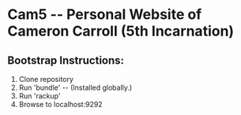 Cam5 -- Personal Website of Cameron Carroll (5th Incarnation)
============================================================

Bootstrap Instructions:
-----------------------
1. Clone repository
2. Run 'bundle' -- (Installed globally.)
3. Run 'rackup'
4. Browse to localhost:9292


